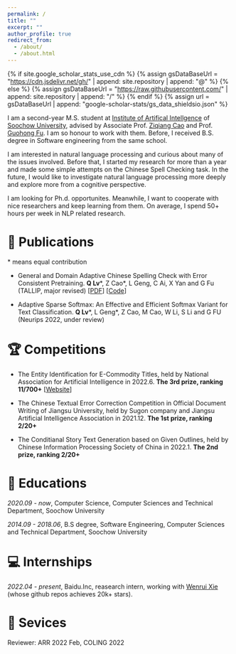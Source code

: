 ```yaml
---
permalink: /
title: ""
excerpt: ""
author_profile: true
redirect_from: 
  - /about/
  - /about.html
---
```


{% if site.google_scholar_stats_use_cdn %}
{% assign gsDataBaseUrl = "https://cdn.jsdelivr.net/gh/" | append: site.repository | append: "@" %}
{% else %}
{% assign gsDataBaseUrl = "https://raw.githubusercontent.com/" | append: site.repository | append: "/" %}
{% endif %}
{% assign url = gsDataBaseUrl | append: "google-scholar-stats/gs_data_shieldsio.json" %}

<span class='anchor' id='about-me'></span>

I am a second-year M.S. student at [Institute of Artifical Intellgence](http://iai.suda.edu.cn/) of [Soochow University](https://www.suda.edu.cn/), advised by Associate Prof. [Ziqiang Cao](https://scholar.google.com/citations?user=06ITfcEAAAAJ&hl=zh-CN) and Prof. [Guohong Fu](https://www.semanticscholar.org/author/G.-Fu/2059275). I am so honour to work with them. Before, I received B.S. degree in Software engineering from the same school.

I am interested in natural language processing and curious about many of the issues involved. Before that, I started my research for more than a year and made some simple attempts on the Chinese Spell Checking task. In the future, I would like to investigate natural language processing more deeply and explore more from a cognitive perspective.

I am looking for Ph.d. opportunites. Meanwhile, I want to cooperate with nice researchers and keep learning from them. On average, I spend 50+ hours per week in NLP related research.

# 📝 Publications 
\* means equal contribution

- General and Domain Adaptive Chinese Spelling Check with Error Consistent Pretraining.
**Q Lv**\*, Z Cao\*, L Geng, C Ai, X Yan and G Fu (TALLIP, major revised) \[[PDF](https://arxiv.org/abs/2203.10929)\] \[[Code](https://github.com/Aopolin-Lv/ECSpell)\]

- Adaptive Sparse Softmax: An Effective and Efficient Softmax Variant for Text Classification.
**Q Lv**\*, L Geng\*, Z Cao, M Cao, W Li, S Li and G FU (Neurips 2022, under review)

# 🏆 Competitions
- The Entity Identification for E-Commodity Titles, held by National Association for Artificial Intelligence in 2022.6. **The 3rd prize, ranking 11/700+** \[[Website]((https://www.heywhale.com/home/competition/620b34ed28270b0017b823ad/content))\]

- The Chinese Textual Error Correction Competition in Official Document Writing of Jiangsu University, held by Sugon company and Jiangsu Artificial Intelligence Association in 2021.12. **The 1st prize, ranking 2/20+**

- The Conditianal Story Text Generation based on Given Outlines, held by Chinese Information Processing Society of China in 2022.1. **The 2nd prize, ranking 2/20+**

# 📖 Educations
*2020.09 - now*, Computer Science, Computer Sciences and Technical Department, Soochow University

*2014.09 - 2018.06*, B.S degree, Software Engineering, Computer Sciences and Technical Department, Soochow University

# 💻 Internships
*2022.04 - present*, Baidu.Inc, reasearch intern, working with [Wenrui Xie](https://github.com/datawhalechina/pumpkin-book) (whose github repos achieves 20k+ stars).

# 🎫 Sevices
Reviewer: ARR 2022 Feb, COLING 2022
